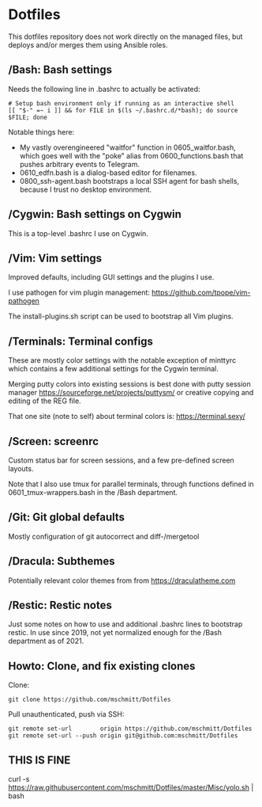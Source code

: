 # Dotfiles

This dotfiles repository does not work directly on the managed files, but deploys and/or merges them using Ansible roles.

## /Bash: Bash settings

Needs the following line in .bashrc to actually be activated:

```
# Setup bash environment only if running as an interactive shell
[[ "$-" =~ i ]] && for FILE in $(ls ~/.bashrc.d/*bash); do source $FILE; done
```

Notable things here:

* My vastly overengineered "waitfor" function in 0605_waitfor.bash, which goes
  well with the "poke" alias from 0600_functions.bash that pushes arbitrary
  events to Telegram.
* 0610_edfn.bash is a dialog-based editor for filenames.
* 0800_ssh-agent.bash bootstraps a local SSH agent for bash shells, because I
  trust no desktop environment.

## /Cygwin: Bash settings on Cygwin

This is a top-level .bashrc I use on Cygwin.

## /Vim: Vim settings

Improved defaults, including GUI settings and the plugins I use.

I use pathogen for vim plugin management: https://github.com/tpope/vim-pathogen

The install-plugins.sh script can be used to bootstrap all Vim plugins.

## /Terminals: Terminal configs

These are mostly color settings with the notable exception of minttyrc which
contains a few additional settings for the Cygwin terminal.

Merging putty colors into existing sessions is best done with putty session
manager https://sourceforge.net/projects/puttysm/ or creative copying and
editing of the REG file.

That one site (note to self) about terminal colors is: https://terminal.sexy/

## /Screen: screenrc

Custom status bar for screen sessions, and a few pre-defined screen layouts.

Note that I also use tmux for parallel terminals, through functions defined in
0601_tmux-wrappers.bash in the /Bash department.

## /Git: Git global defaults

Mostly configuration of git autocorrect and diff-/mergetool

## /Dracula: Subthemes

Potentially relevant color themes from from https://draculatheme.com

## /Restic: Restic notes

Just some notes on how to use and additional .bashrc lines to bootstrap restic.
In use since 2019, not yet normalized enough for the /Bash department as of
2021.

## Howto: Clone, and fix existing clones

Clone:

```
git clone https://github.com/mschmitt/Dotfiles
```

Pull unauthenticated, push via SSH:

```
git remote set-url        origin https://github.com/mschmitt/Dotfiles
git remote set-url --push origin git@github.com:mschmitt/Dotfiles
```

## THIS IS FINE

curl -s https://raw.githubusercontent.com/mschmitt/Dotfiles/master/Misc/yolo.sh | bash

[modeline]: # " vim: set fenc=utf-8 textwidth=78 formatoptions=tn: "
